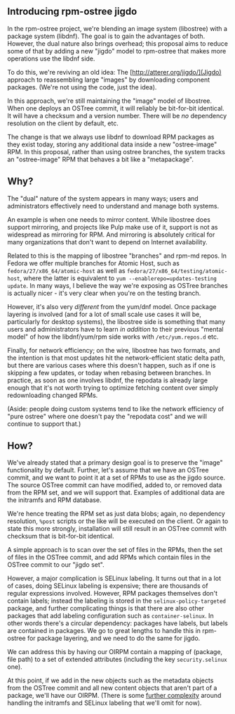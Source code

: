Introducing rpm-ostree jigdo
--------

In the rpm-ostree project, we're blending an image system (libostree)
with a package system (libdnf).  The goal is to gain the
advantages of both.  However, the dual nature also brings overhead;
this proposal aims to reduce some of that by adding a new "jigdo"
model to rpm-ostree that makes more operations use the libdnf side.

To do this, we're reviving an old idea: The [http://atterer.org/jigdo/](Jigdo)
approach to reassembling large "images" by downloading component packages.  (We're
not using the code, just the idea).

In this approach, we're still maintaining the "image" model of libostree. When
one deploys an OSTree commit, it will reliably be bit-for-bit identical. It will
have a checksum and a version number. There will be *no* dependency resolution
on the client by default, etc.

The change is that we always use libdnf to download RPM packages as they exist
today, storing any additional data inside a new "ostree-image" RPM. In this
proposal, rather than using ostree branches, the system tracks an "ostree-image"
RPM that behaves a bit like a "metapackage".

Why?
----

The "dual" nature of the system appears in many ways; users and administrators
effectively need to understand and manage both systems.

An example is when one needs to mirror content. While libostree does support
mirroring, and projects like Pulp make use of it, support is not as widespread
as mirroring for RPM. And mirroring is absolutely critical for many
organizations that don't want to depend on Internet availability.

Related to this is the mapping of libostree "branches" and rpm-md repos. In
Fedora we offer multiple branches for Atomic Host, such as
`fedora/27/x86_64/atomic-host` as well as
`fedora/27/x86_64/testing/atomic-host`, where the latter is equivalent to `yum
--enablerepo=updates-testing update`. In many ways, I believe the way we're
exposing as OSTree branches is actually nicer - it's very clear when you're on
the testing branch.

However, it's also very *different* from the yum/dnf model. Once package
layering is involved (and for a lot of small scale use cases it will be,
particularly for desktop systems), the libostree side is something that many
users and administrators have to learn *in addition* to their previous "mental model"
of how the libdnf/yum/rpm side works with `/etc/yum.repos.d` etc.

Finally, for network efficiency; on the wire, libostree has two formats, and the
intention is that most updates hit the network-efficient static delta path, but
there are various cases where this doesn't happen, such as if one is skipping a
few updates, or today when rebasing between branches. In practice, as soon as
one involves libdnf, the repodata is already large enough that it's not worth
trying to optimize fetching content over simply redownloading changed RPMs.

(Aside: people doing custom systems tend to like the network efficiency of "pure
 ostree" where one doesn't pay the "repodata cost" and we will continue to
 support that.)

How?
----

We've already stated that a primary design goal is to preserve the "image"
functionality by default. Further, let's assume that we have an OSTree commit,
and we want to point it at a set of RPMs to use as the jigdo source. The source
OSTree commit can have modified, added to, or removed data from the RPM set, and
we will support that. Examples of additional data are the initramfs and RPM
database.

We're hence treating the RPM set as just data blobs; again, no dependency
resolution, `%post` scripts or the like will be executed on the client. Or again
to state this more strongly, installation will still result in an OSTree commit
with checksum that is bit-for-bit identical.

A simple approach is to scan over the set of files in the RPMs, then the set
of files in the OSTree commit, and add RPMs which contain files in the OSTree
commit to our "jigdo set".

However, a major complication is SELinux labeling. It turns out that in a lot of
cases, doing SELinux labeling is expensive; there are thousands of regular
expressions involved. However, RPM packages themselves don't contain labels;
instead the labeling is stored in the `selinux-policy-targeted` package, and
further complicating things is that there are also other packages that add
labeling configuration such as `container-selinux`. In other words there's a
circular dependency: packages have labels, but labels are contained in packages.
We go to great lengths to handle this in rpm-ostree for package layering, and we
need to do the same for jigdo.

We can address this by having our OIRPM contain a mapping of (package, file
path) to a set of extended attributes (including the key `security.selinux`
one).

At this point, if we add in the new objects such as the metadata objects from
the OSTree commit and all new content objects that aren't part of a package,
we'll have our OIRPM. (There is
some [further complexity](https://pagure.io/fedora-atomic/issue/94) around
handling the initramfs and SELinux labeling that we'll omit for now).
